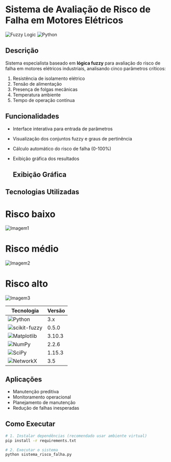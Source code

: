 # Sistema de Avaliação de Risco de Falha em Motores Elétricos

![Fuzzy Logic](https://img.shields.io/badge/Fuzzy-Logic-blue)
![Python](https://img.shields.io/badge/Python-3.x-green)

## Descrição

Sistema especialista baseado em **lógica fuzzy** para avaliação do risco de falha em motores elétricos industriais, analisando cinco parâmetros críticos:

1. Resistência de isolamento elétrico
2. Tensão de alimentação
3. Presença de folgas mecânicas
4. Temperatura ambiente
5. Tempo de operação contínua

## Funcionalidades

- Interface interativa para entrada de parâmetros
- Visualização dos conjuntos fuzzy e graus de pertinência
- Cálculo automático do risco de falha (0-100%)
- Exibição gráfica dos resultados

  ## Exibição Gráfica

## Tecnologias Utilizadas

# Risco baixo
![Imagem1](https://github.com/user-attachments/assets/32662013-1f19-4241-b366-1f98a7b2799d)

# Risco médio
![Imagem2](https://github.com/user-attachments/assets/c37876f6-f52a-40ce-96a6-b1440d3f641c)

# Risco alto
![Imagem3](https://github.com/user-attachments/assets/1ecb97de-85f6-4091-a8a6-ddfa011961b5)

| Tecnologia | Versão |
|------------|--------|
| ![Python](https://img.shields.io/badge/Python-3.x-blue) | 3.x |
| ![scikit-fuzzy](https://img.shields.io/badge/scikit--fuzzy-0.5.0-orange) | 0.5.0 |
| ![Matplotlib](https://img.shields.io/badge/Matplotlib-3.10.3-red) | 3.10.3 |
| ![NumPy](https://img.shields.io/badge/NumPy-2.2.6-yellow) | 2.2.6 |
| ![SciPy](https://img.shields.io/badge/SciPy-1.15.3-blueviolet) | 1.15.3 |
| ![NetworkX](https://img.shields.io/badge/NetworkX-3.5-green) | 3.5 |

## Aplicações

- Manutenção preditiva
- Monitoramento operacional
- Planejamento de manutenção
- Redução de falhas inesperadas

## Como Executar

```bash
# 1. Instalar dependências (recomendado usar ambiente virtual)
pip install -r requirements.txt

# 2. Executar o sistema
python sistema_risco_falha.py

